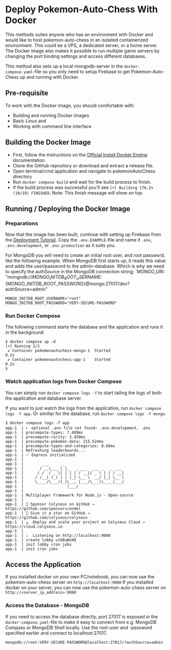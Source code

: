 # Deploy Pokemon-Auto-Chess With Docker

This methods suites anyone who has an environment with Docker and would like to host pokemon-auto-chess in an isolated containerized environment. This could be a VPS, a dedicated server, or a home server. The Docker image also makes it possible to run multiple game servers by changing the port binding settings and access different databases.

This method also sets up a local mongodb-server in the `docker-compose.yaml`-file so you only need to setup Firebase to get Pokemon-Auto-Chess up and running with Docker.

## Pre-requisite

To work with the Docker image, you should comfortable with:
- Building and running Docker images
- Basic Linux and
- Working with command line interface

## Building the Docker Image

- First, follow the instructions on the [Official Install Docker Engine](https://docs.docker.com/engine/install/) documentation.
- Clone the GitHub repository or download and extract a release file.
- Open terminal/cmd application and navigate to pokemonAutoChess directory
- Run `docker compose build` and wait for the build process to finish.
- If the build process was successful you'll see `[+] Building 176.2s (19/19) FINISHED`. Note: This finish message will show on top.

## Running / Deploying the Docker Image

### Preparations
Now that the image has been built, continue with setting up Firebase from the [Deployment Tutorial](/deployment/README.md). Copy the `.env.EXAMPLE`-file and name it `.env`, `.env.development`, or `.env.production` as it suits you.

For MongoDB you will need to create an initial root user, and root password, like the following example. When MongoDB first starts up, it reads this value and adds the user/password to the admin-database. Which is why we need to specify the authSource in the MongoDB connection string; `MONGO_URI: "mongodb://${MONGO_INITDB_ROOT_USERNAME}:${MONGO_INITDB_ROOT_PASSWORD}@mongo:27017/dev?authSource=admin"

```
MONGO_INITDB_ROOT_USERNAME="root"
MONGO_INITDB_ROOT_PASSWORD="VERY-SECURE-PASSWORD"
```

### Run Docker Compose

The following command starts the database and the application and runs it in the background

```
$ docker compose up -d
[+] Running 2/2
 ✔ Container pokemonautochess-mongo-1  Started                               0.2s
 ✔ Container pokemonautochess-app-1    Started                               0.2s
$
```

### Watch application logs from Docker Compose

You can simply run `docker compose logs -f` to start tailing the logs of both the application and database server.

If you want to just watch the logs from the application, run `docker compose logs -f app`.
Or similiar for the database, run `docker compose logs -f mongo`.

```
$ docker compose logs -f app
app-1  | ℹ️  optional .env file not found: .env.development, .env
app-1  | precompute-types: 7.409ms
app-1  | precompute-rarity: 3.459ms
app-1  | precompute-pokemon-data: 215.524ms
app-1  | precompute-types-and-categories: 8.66ms
app-1  | Refreshing leaderboards...
app-1  | ✅ Express initialized
app-1  |
app-1  |        ___      _
app-1  |       / __\___ | |_   _ ___  ___ _   _ ___
app-1  |      / /  / _ \| | | | / __|/ _ \ | | / __|
app-1  |     / /__| (_) | | |_| \__ \  __/ |_| \__ \
app-1  |     \____/\___/|_|\__, |___/\___|\__,_|___/
app-1  |                   |___/
app-1  |
app-1  | Multiplayer Framework for Node.js · Open-source
app-1  |
app-1  | 💖 Sponsor Colyseus on GitHub → https://github.com/sponsors/endel
app-1  | 🌟 Give it a star on GitHub → https://github.com/colyseus/colyseus
app-1  | ☁️  Deploy and scale your project on Colyseus Cloud → https://cloud.colyseus.io
app-1  |
app-1  | ⚔️  Listening on http://localhost:9000
app-1  | create lobby ut88uWcHQ
app-1  | init lobby cron jobs
app-1  | init cron jobs
```

## Access the Application

If you installed docker on your own PC/notebook, you can now use the pokemon-auto-chess server on `http://localhost:9000`
If you installed docker on your server, you can now use the pokemon-auto-chess server on `http://<server_ip_address>:9000`

### Access the Database - MongoDB

If you need to access the database directly, port 27017 is exposed in the `docker-compose.yaml`-file to make it easy to connect from e.g. MongoDB Compass or MongoDB Shell locally. Use the root-user and -password specified earlier and connect to localhost:27017.

`mongodb://root:VERY-SECURE-PASSWORD@localhost:27017/?authSource=admin`